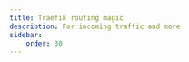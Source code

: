 ```yaml
---
title: Traefik routing magic
description: For incoming traffic and more
sidebar:
    order: 30
---
```

